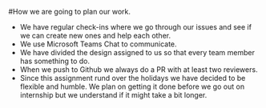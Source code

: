 #How we are going to plan our work.

- We have regular check-ins where we go through our issues and see if we can create new ones and help each other.
- We use Microsoft Teams Chat to communicate.
- We have divided the design assigned to us so that every team member has something to do.
- When we push to Github we always do a PR with at least two reviewers.
- Since this assignment rund over the holidays we have decided to be flexible and humble. We plan on getting it done before we go out on internship but we understand if it might take a bit longer.
